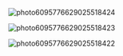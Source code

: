 ![photo6095776629025518424](https://user-images.githubusercontent.com/89899114/170862252-51d4160a-b059-4111-bb99-f30936b14631.jpg)

![photo6095776629025518423](https://user-images.githubusercontent.com/89899114/170862258-e3b8f6b8-001b-4db9-b64a-7f7d6e6e9448.jpg)

![photo6095776629025518422](https://user-images.githubusercontent.com/89899114/170862264-1df25705-f59e-45c5-b990-a5f12f6f5e82.jpg)
